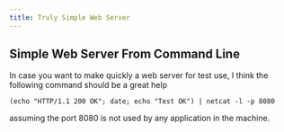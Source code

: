 ```yaml
---
title: Truly Simple Web Server
---
```


## Simple Web Server From Command Line

In case you want to make quickly a web server for test use, I think the following command should be a great help

```shell
(echo "HTTP/1.1 200 OK"; date; echo "Test OK") | netcat -l -p 8080
```

assuming the port 8080 is not used by any application in the machine.
